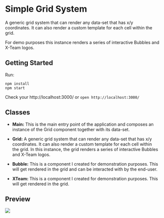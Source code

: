 # Simple Grid System

A generic grid system that can render any data-set that has x/y coordinates. It can also render a custom template for each cell within the grid. 

For demo purposes this instance renders a series of interactive Bubbles and X-Team logos.

## Getting Started

Run:
```
npm install
npm start
```

Check your http://localhost:3000/ or `open http://localhost:3000/`

## Classes

* **Main:** This is the main entry point of the application and composes an instance of the Grid component together with its data-set.

* **Grid:** A generic grid system that can render any data-set that has x/y coordinates. It can also render a custom template for each cell within the grid. In this instance, the grid renders a series of interactive Bubbles and X-Team logos.

* **Bubble:** This is a component I created for demonstration purposes. This will get rendered in the grid and can be interacted with by the end-user.

* **XTeam:** This is a component I created for demonstration purposes. This will get rendered in the grid. 

## Preview
<img src="https://s33.postimg.cc/wctaq44z3/Preview.png" align="middle">

